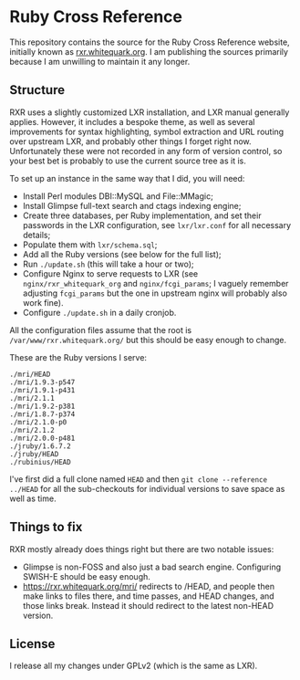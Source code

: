 # Ruby Cross Reference

This repository contains the source for the Ruby Cross Reference website,
initially known as [rxr.whitequark.org](https://rxr.whitequark.org/).
I am publishing the sources primarily because I am unwilling to maintain
it any longer.

## Structure

RXR uses a slightly customized LXR installation, and LXR manual generally
applies. However, it includes a bespoke theme, as well as several improvements
for syntax highlighting, symbol extraction and URL routing over upstream LXR,
and probably other things I forget right now.
Unfortunately these were not recorded in any form of version control, so your
best bet is probably to use the current source tree as it is.

To set up an instance in the same way that I did, you will need:

  * Install Perl modules DBI::MySQL and File::MMagic;
  * Install Glimpse full-text search and ctags indexing engine;
  * Create three databases, per Ruby implementation, and set their passwords
    in the LXR configuration, see `lxr/lxr.conf` for all necessary details;
  * Populate them with `lxr/schema.sql`;
  * Add all the Ruby versions (see below for the full list);
  * Run `./update.sh` (this will take a hour or two);
  * Configure Nginx to serve requests to LXR (see `nginx/rxr_whitequark_org`
    and `nginx/fcgi_params`; I vaguely remember adjusting `fcgi_params`
    but the one in upstream nginx will probably also work fine).
  * Configure `./update.sh` in a daily cronjob.

All the configuration files assume that the root is `/var/www/rxr.whitequark.org/`
but this should be easy enough to change.

These are the Ruby versions I serve:

```
./mri/HEAD
./mri/1.9.3-p547
./mri/1.9.1-p431
./mri/2.1.1
./mri/1.9.2-p381
./mri/1.8.7-p374
./mri/2.1.0-p0
./mri/2.1.2
./mri/2.0.0-p481
./jruby/1.6.7.2
./jruby/HEAD
./rubinius/HEAD
```

I've first did a full clone named `HEAD` and then `git clone --reference ../HEAD`
for all the sub-checkouts for individual versions to save space as well as time.

## Things to fix

RXR mostly already does things right but there are two notable issues:

  * Glimpse is non-FOSS and also just a bad search engine. Configuring SWISH-E
    should be easy enough.
  * https://rxr.whitequark.org/mri/ redirects to /HEAD, and people then make links
    to files there, and time passes, and HEAD changes, and those links break.
    Instead it should redirect to the latest non-HEAD version.

## License

I release all my changes under GPLv2 (which is the same as LXR).